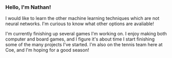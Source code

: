 ### Hello, I'm Nathan!

I would like to learn the other machine learning techniques which are not neural networks. I'm curious to know what other options are avaliable!

I'm currently finishing up several games I'm working on. I enjoy making both computer and board games, and I figure it's about time I start finishing some of the many projects I've started. I'm also on the tennis team here at Coe, and I'm hoping for a good season!

<!--
**NathanMeskell/NathanMeskell** is a ✨ _special_ ✨ repository because its `README.md` (this file) appears on your GitHub profile.

Here are some ideas to get you started:

- 🔭 I’m currently working on ...
- 🌱 I’m currently learning ...
- 👯 I’m looking to collaborate on ...
- 🤔 I’m looking for help with ...
- 💬 Ask me about ...
- 📫 How to reach me: ...
- 😄 Pronouns: ...
- ⚡ Fun fact: ...
-->
